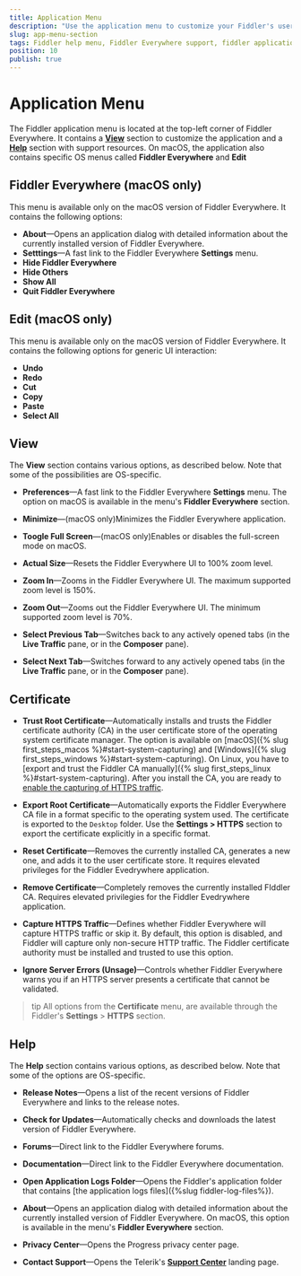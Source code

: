 ```yaml
---
title: Application Menu
description: "Use the application menu to customize your Fiddler's user interface and access support and help-related features."
slug: app-menu-section
tags: Fiddler help menu, Fiddler Everywhere support, fiddler application logs, zoom interface
position: 10
publish: true
---
```


# Application Menu

The Fiddler application menu is located at the top-left corner of Fiddler Everywhere. It contains a [**View**](#view) section to customize the application and a [**Help**](#help) section with support resources. On macOS, the application also contains specific OS menus called **Fiddler Everywhere** and **Edit**

## Fiddler Everywhere (macOS only)

This menu is available only on the macOS version of Fiddler Everywhere. It contains the following options:

- **About**&mdash;Opens an application dialog with detailed information about the currently installed version of Fiddler Everywhere.
- **Setttings**&mdash;A fast link to the Fiddler Everywhere **Settings** menu.
- **Hide Fiddler Everywhere**
- **Hide Others**
- **Show All**
- **Quit Fiddler Everywhere**

## Edit (macOS only)

This menu is available only on the macOS version of Fiddler Everywhere. It contains the following options for generic UI interaction:

- **Undo**
- **Redo**
- **Cut**
- **Copy**
- **Paste**
- **Select All**

## View

The **View** section contains various options, as described below. Note that some of the possibilities are OS-specific.

- **Preferences**&mdash;A fast link to the Fiddler Everywhere **Settings** menu. The option on macOS is available in the menu's **Fiddler Everywhere** section.

- **Minimize**&mdash;(macOS only)Minimizes the Fiddler Everywhere application.

- **Toogle Full Screen**&mdash;(macOS only)Enables or disables the full-screen mode on macOS.

- **Actual Size**&mdash;Resets the Fiddler Everywhere UI to 100% zoom level.

- **Zoom In**&mdash;Zooms in the Fiddler Everywhere UI. The maximum supported zoom level is 150%.

- **Zoom Out**&mdash;Zooms out the Fiddler Everywhere UI. The minimum supported zoom level is 70%.

- **Select Previous Tab**&mdash;Switches back to any actively opened tabs (in the **Live Traffic** pane, or in the **Composer** pane).

- **Select Next Tab**&mdash;Switches forward to any actively opened tabs (in the **Live Traffic** pane, or in the **Composer** pane).

## Certificate

- **Trust Root Certificate**&mdash;Automatically installs and trusts the Fiddler certificate authority (CA) in the user certificate store of the operating system certificate manager. The option is available on [macOS]({% slug first_steps_macos %}#start-system-capturing) and [Windows]({% slug first_steps_windows %}#start-system-capturing). On Linux, you have to [export and trust the Fiddler CA manually]({% slug first_steps_linux %}#start-system-capturing). After you install the CA, you are ready to [enable the capturing of HTTPS traffic](#capture-https-traffic).

- **Export Root Certificate**&mdash;Automatically exports the Fiddler Everywhere CA file in a format specific to the operating system used. The certificate is exported to the `Desktop` folder. Use the **Settings > HTTPS** section to export the certificate explicitly in a specific format.

- **Reset Certificate**&mdash;Removes the currently installed CA, generates a new one, and adds it to the user certificate store. It requires elevated privileges for the Fiddler Evedrywhere application.

- **Remove Certificate**&mdash;Completely removes the currently installed FIddler CA. Requires elevated privilegies for the Fiddler Evedrywhere application.

- **Capture HTTPS Traffic**&mdash;Defines whether Fiddler Everywhere will capture HTTPS traffic or skip it. By default, this option is disabled, and Fiddler will capture only non-secure HTTP traffic. The Fiddler certificate authority must be installed and trusted to use this option.

- **Ignore Server Errors (Unsage)**&mdash;Controls whether Fiddler Everywhere warns you if an HTTPS server presents a certificate that cannot be validated.

>tip All options from the **Certificate** menu, are available through the Fiddler's **Settings** > **HTTPS** section.

## Help

The **Help** section contains various options, as described below. Note that some of the options are OS-specific.

- **Release Notes**&mdash;Opens a list of the recent versions of Fiddler Everywhere and links to the release notes.

- **Check for Updates**&mdash;Automatically checks and downloads the latest version of Fiddler Everywhere.

- **Forums**&mdash;Direct link to the Fiddler Everywhere forums.

- **Documentation**&mdash;Direct link to the Fiddler Everywhere documentation.

- **Open Application Logs Folder**&mdash;Opens the Fiddler's application folder that contains [the application logs files]({%slug fiddler-log-files%}).

- **About**&mdash;Opens an application dialog with detailed information about the currently installed version of Fiddler Everywhere. On macOS, this option is available in the menu's **Fiddler Everywhere** section.

- **Privacy Center**&mdash;Opens the Progress privacy center page.

- **Contact Support**&mdash;Opens the Telerik's [**Support Center**](https://www.progress.com/legal/privacy-center) landing page.